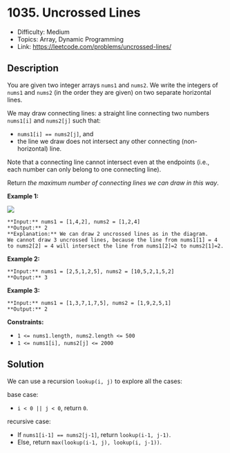 # 1035. Uncrossed Lines

- Difficulty: Medium
- Topics: Array, Dynamic Programming
- Link: https://leetcode.com/problems/uncrossed-lines/

## Description

You are given two integer arrays `nums1` and `nums2`. We write the integers of `nums1` and `nums2` (in the order they are given) on two separate horizontal lines.

We may draw connecting lines: a straight line connecting two numbers `nums1[i]` and `nums2[j]` such that:

- `nums1[i] == nums2[j]`, and
- the line we draw does not intersect any other connecting (non-horizontal) line.

Note that a connecting line cannot intersect even at the endpoints (i.e., each number can only belong to one connecting line).

Return _the maximum number of connecting lines we can draw in this way_.

**Example 1:**

![](https://assets.leetcode.com/uploads/2019/04/26/142.png)

```
**Input:** nums1 = [1,4,2], nums2 = [1,2,4]
**Output:** 2
**Explanation:** We can draw 2 uncrossed lines as in the diagram.
We cannot draw 3 uncrossed lines, because the line from nums1[1] = 4 to nums2[2] = 4 will intersect the line from nums1[2]=2 to nums2[1]=2.
```

**Example 2:**

```
**Input:** nums1 = [2,5,1,2,5], nums2 = [10,5,2,1,5,2]
**Output:** 3
```

**Example 3:**

```
**Input:** nums1 = [1,3,7,1,7,5], nums2 = [1,9,2,5,1]
**Output:** 2
```

**Constraints:**

- `1 <= nums1.length, nums2.length <= 500`
- `1 <= nums1[i], nums2[j] <= 2000`

## Solution

We can use a recursion `lookup(i, j)` to explore all the cases:

base case:

- `i < 0 || j < 0`, return `0`.

recursive case:

- If `nums1[i-1] == nums2[j-1]`, return `lookup(i-1, j-1)`.
- Else, return `max(lookup(i-1, j), lookup(i, j-1))`.
